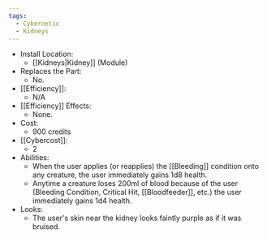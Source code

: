 ```yaml
---
tags:
  - Cybernetic
  - Kidneys
---
```

* Install Location:
	* [[Kidneys|Kidney]] (Module)
* Replaces the Part:
	* No.
* [[Efficiency]]:
	* N/A
* [[Efficiency]] Effects:
	- None.
* Cost:
	* 900 credits
* [[Cybercost]]:
	* 2
* Abilities:
	* When the user applies (or reapplies) the [[Bleeding]] condition onto any creature, the user immediately gains 1d8 health. 
	* Anytime a creature loses 200ml of blood because of the user (Bleeding Condition, Critical Hit, [[Bloodfeeder]], etc.) the user immediately gains 1d4 health. 
* Looks:
	* The user's skin near the kidney looks faintly purple as if it was bruised. 